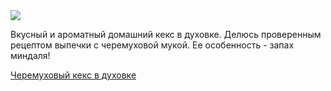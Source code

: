 <!--2025-05-14 14:47:27-->
<div class="yb">
  <div class="rss finecooking"><a href="https://finecooking.ru/recipe/cheremuhovyy-keks-v-duhovke"><img src="https://finecooking.ru/images/recipe/cheremuhovyy-keks-v-duhovke/photo/960w.jpg"></a><p>Вкусный и ароматный домашний кекс в духовке. Делюсь проверенным рецептом выпечки с черемуховой мукой. Ее особенность - запах миндаля!</p>
 <p class="titl"><a href="https://finecooking.ru/recipe/cheremuhovyy-keks-v-duhovke">Черемуховый кекс в духовке</a></p></div>
</div>
